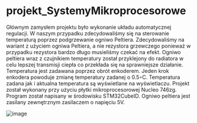 # projekt_SystemyMikroprocesorowe

Głównym zamysłem projektu było wykonanie układu automatycznej regulacji. W naszym przypadku zdecydowaliśmy się na sterowanie temperaturą poprzez podgrzewanie ogniwo Peltiera. Zdecydowaliśmy na wariant z użyciem
ogniwa Peltiera, a nie rezystora grzewczego ponieważ w przypadku rezystora bardzo długo musieliśmy czekać na
efekt. Ogniwo peltiera wraz z czujnikiem temperatury został przyklejony do radiatora w celu lepszej transmisji
ciepła co przekłada się na sprawniejsze działanie.
Temperatura jest zadawana poprzez obrót enkoderem. Jeden krok enkodera powoduje zmianę temperatury zadanej o 0.5◦C. 
Temperatura zadana jak i aktualna temperatura są wyświetlane na wyświetlaczu.
Projekt został wykonany przy użyciu płytki mikroprocesorowej Nucleo 746zg. Program został napisany w środowisku STM32CubeID.
Ogniwo peltiera jest zasilany zewnętrznym zasilaczem o napięciu 5V.



![image](https://user-images.githubusercontent.com/65861697/160862150-7b363a86-18ab-4d2a-b4e2-9eac581ebc89.png) 
